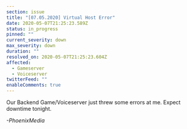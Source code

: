 ```yaml
---
section: issue
title: "[07.05.2020] Virtual Host Error"
date: 2020-05-07T21:25:23.589Z
status: in_progress
pinned: ""
current_severity: down
max_severity: down
duration: ""
resolved_on: 2020-05-07T21:25:23.604Z
affected:
  - Gameserver
  - Voiceserver
twitterFeed: ""
enableComments: true
---
```

Our Backend Game/Voiceserver just threw some errors at me. Expect downtime tonight.

*\-PhoenixMedia*